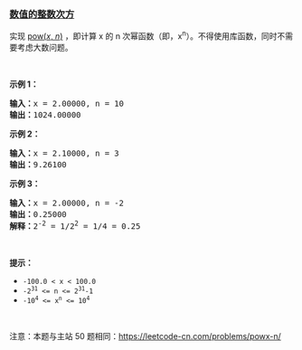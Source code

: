 ### [数值的整数次方](https://leetcode-cn.com/problems/shu-zhi-de-zheng-shu-ci-fang-lcof)

<p>实现 <a href="https://www.cplusplus.com/reference/valarray/pow/">pow(<em>x</em>, <em>n</em>)</a> ，即计算 x 的 n 次幂函数（即，x<sup>n</sup>）。不得使用库函数，同时不需要考虑大数问题。</p>

<p> </p>

<p><strong>示例 1：</strong></p>

<pre>
<strong>输入：</strong>x = 2.00000, n = 10
<strong>输出：</strong>1024.00000
</pre>

<p><strong>示例 2：</strong></p>

<pre>
<strong>输入：</strong>x = 2.10000, n = 3
<strong>输出：</strong>9.26100</pre>

<p><strong>示例 3：</strong></p>

<pre>
<strong>输入：</strong>x = 2.00000, n = -2
<strong>输出：</strong>0.25000
<strong>解释：</strong>2<sup>-2</sup> = 1/2<sup>2</sup> = 1/4 = 0.25</pre>

<p> </p>

<p><strong>提示：</strong></p>

<ul>
	<li><code>-100.0 < x < 100.0</code></li>
	<li><code>-2<sup>31</sup> <= n <= 2<sup>31</sup>-1</code></li>
	<li><code>-10<sup>4</sup> <= x<sup>n</sup> <= 10<sup>4</sup></code></li>
</ul>

<p> </p>

<p>注意：本题与主站 50 题相同：<a href="https://leetcode-cn.com/problems/powx-n/">https://leetcode-cn.com/problems/powx-n/</a></p>
